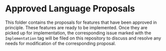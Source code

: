 # Approved Language Proposals

This folder contains the proposals for features that have been approved in principle. These features are ready to be implemented. Once they are picked up for implementation, the corresponding issue marked with the `Implementation` tag will be filed on this repository to discuss and resolve any needs for modification of the corresponding proposal. 

